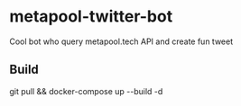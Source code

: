# metapool-twitter-bot
Cool bot who query metapool.tech API and create fun tweet

## Build
git pull && docker-compose up --build -d
